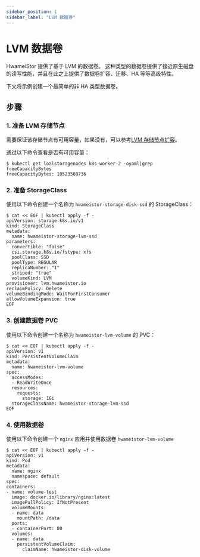 ```yaml
---
sidebar_position: 1
sidebar_label: "LVM 数据卷"
---
```


# LVM 数据卷

HwameiStor 提供了基于 LVM 的数据卷。
这种类型的数据卷提供了接近原生磁盘的读写性能，并且在此之上提供了数据卷扩容、迁移、HA 等等高级特性。

下文将示例创建一个最简单的非 HA 类型数据卷。

## 步骤

### 1. 准备 LVM 存储节点

需要保证该存储节点有可用容量，如果没有，可以参考[LVM 存储节点扩容](../node_expansion/lvm_nodes.md)。

通过以下命令查看是否有可用容量：

```shell
$ kubectl get loalstoragenodes k8s-worker-2 -oyaml|grep freeCapacityBytes
freeCapacityBytes: 10523508736
```

### 2. 准备 StorageClass

使用以下命令创建一个名称为 `hwameistor-storage-disk-ssd` 的 StorageClass：

```console
$ cat << EOF | kubectl apply -f - 
apiVersion: storage.k8s.io/v1
kind: StorageClass
metadata:  
  name: hwameistor-storage-lvm-ssd 
parameters:
  convertible: "false"
  csi.storage.k8s.io/fstype: xfs
  poolClass: SSD
  poolType: REGULAR
  replicaNumber: "1"
  striped: "true"
  volumeKind: LVM
provisioner: lvm.hwameistor.io
reclaimPolicy: Delete
volumeBindingMode: WaitForFirstConsumer
allowVolumeExpansion: true
EOF 
```

### 3. 创建数据卷 PVC

使用以下命令创建一个名称为 `hwameistor-lvm-volume` 的 PVC：

```console
$ cat << EOF | kubectl apply -f -
apiVersion: v1
kind: PersistentVolumeClaim
metadata:
  name: hwameistor-lvm-volume
spec:
  accessModes:
  - ReadWriteOnce
  resources:
    requests:
      storage: 1Gi
  storageClassName: hwameistor-storage-lvm-ssd
EOF
```

### 4. 使用数据卷

使用以下命令创建一个 `nginx` 应用并使用数据卷 `hwameistor-lvm-volume`

```console
$ cat << EOF | kubectl apply -f -
apiVersion: v1
kind: Pod
metadata:
  name: nginx
  namespace: default
spec:
containers:
- name: volume-test
  image: docker.io/library/nginx:latest
  imagePullPolicy: IfNotPresent
  volumeMounts:
  - name: data
    mountPath: /data
  ports:
  - containerPort: 80
  volumes:
  - name: data
    persistentVolumeClaim:
      claimName: hwameistor-disk-volume
```
